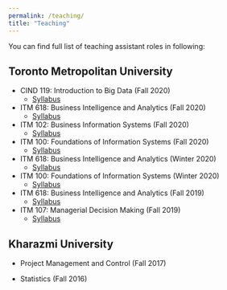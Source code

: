 ```yaml
---
permalink: /teaching/
title: "Teaching"
---
```


You can find full list of teaching assistant roles in following:

## Toronto Metropolitan University
- CIND 119: Introduction to Big Data (Fall 2020)
    - [Syllabus](https://continuing.torontomu.ca/search/publicCourseSearchDetails.do?method=load&courseId=26751)
- ITM 618: Business Intelligence and Analytics (Fall 2020)
    - [Syllabus](https://www.torontomu.ca/content/dam/information-technology-management/course-outlines/ITM618.pdf)
- ITM 102: Business Information Systems (Fall 2020)
    - [Syllabus](https://www.torontomu.ca/calendar/2023-2024/courses/information-technology-management/ITM/102/)
- ITM 100: Foundations of Information Systems (Fall 2020)
    - [Syllabus](https://www.torontomu.ca/calendar/2023-2024/courses/information-technology-management/ITM/100/)
- ITM 618: Business Intelligence and Analytics (Winter 2020)
    - [Syllabus](https://www.torontomu.ca/content/dam/information-technology-management/course-outlines/ITM618.pdf)
- ITM 100: Foundations of Information Systems (Winter 2020)
    - [Syllabus](https://www.torontomu.ca/calendar/2023-2024/courses/information-technology-management/ITM/100/)
- ITM 618: Business Intelligence and Analytics (Fall 2019)
    - [Syllabus](https://www.torontomu.ca/content/dam/information-technology-management/course-outlines/ITM618.pdf)
- ITM 107: Managerial Decision Making (Fall 2019)
    - [Syllabus](https://www.torontomu.ca/calendar/2023-2024/courses/information-technology-management/ITM/107/)


## Kharazmi University
- Project Management and Control (Fall 2017)
    
- Statistics (Fall 2016)
    
